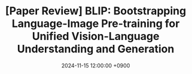 ---
title: "[Paper Review] BLIP: Bootstrapping Language-Image Pre-training for Unified Vision-Language Understanding and Generation"
date: 2024-11-15 12:00:00 +0900
categories: ["Paper Review", "Text-Supervised"]
tags: ["paper review", "blip"]
use_math: true
---